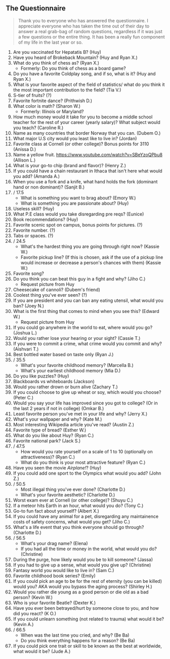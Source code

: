 ## The Questionnaire

> Thank you to everyone who has answered the questionnaire. I appreciate everyone who has taken the time out of their day to answer a real grab-bag of random questions, regardless if it was just a few questions or the entire thing. It has been a really fun component of my life in the last year or so. 

1. Are you vaccinated for Hepatatis B? (Huy)
2. Have you heard of Brokeback Mountain? (Huy and Ryan X.)
3. What do you think of chess as? (Ryan X.)
   * Formerly: Do you think of chess as a board game?
4. Do you have a favorite Coldplay song, and if so, what is it? (Huy and Ryan X.)
5. What is your favorite aspect of the field of statistics/ what do you think it the most important contribution to the field? (Tia V.)
6. S-tier of fruits? (?)
7. Favorite fortnite dance? (Prithwish D.)
8. What color is math? (Sharon W.)
   * Formerly: Illinois or Maryland?
9. How much money would it take for you to become a middle school teacher for the rest of your career (yearly salary)? What subject would you teach? (Caroline R.)
10. Name as many countries that border Norway that you can. (Dubem O.)
11. What major U.S city would you least like to live in? (Jordan)
12. Favorite class at Cornell (or other college)? Bonus points for 3110 (Anissa D.)
13. Name a yellow fruit. https://www.youtube.com/watch?v=SBeYzoQPbu8 (Allison L.)
14. What is your go-to chip (brand and flavor)? (Henry Z.)
15. If you could have a chain restaurant in Ithaca that isn't here what would you add? (Amanda A.)
16. When you use a fork and a knife, what hand holds the fork (dominant hand or non dominant)? (Sanjit B.)
17. / 17.5
    * What is something you want to brag about? (Emory W.)
    * What is something you are passionate about? (Huy)
18. Useless skill? (Huy)
19. What P.E class would you take disregarding pre reqs? (Eunice)
20. Book recommendations? (Huy)
21. Favorite scenic spot on campus, bonus points for pictures. (?)
22. Favorite number. (?)
23. Tabs or spaces. (?)
24. / 24.5
    * What's the hardest thing you are going through right now? (Kassie W.)
    * Favorite pickup line? (If this is chosen, ask if the use of a pickup line would increase or decrease a person's chances with them) (Kassie W.)
25. Favorite song?
26. Do you think you can beat this guy in a fight and why? (Jiho C.) 
    * Request picture from Huy
27. Cheesecake of cannoli? (Dubem's friend)
28. Coolest thing you've ever seen? (?)
29. If you are president and you can ban any eating utensil, what would you ban? (Joey N.)
30. What is the first thing that comes to mind when you see this? (Edward W.)
    * Request picture from Huy
31. If you could go anywhere in the world to eat, where would you go? (Joshua L.)
32. Would you rather lose your hearing or your sight? (Cassie T.)
33. If you were to commit a crime, what crime would you commit and why? (Aishvari T.)
34. Best bottled water based on taste only (Ryan J.)
35. / 35.5
    * What's your favorite childhood memory? (Marcella B.)
    * What's your earliest childhood memory (Mia D.)
36. Do you like puzzles? (Huy)
37. Blackboards vs whiteboards (Jackson)
38. Would you rather drown or burn alive (Zachary T.)
39. If you could choose to give up wheat or soy, which would you choose? (Peter C.)
40. Would you say your life has improved since you got to college? (Or in the last 2 years if not in college) (Omkar B.)
41. Least favorite person you've met in your life and why? (Jerry X.)
42. What's your wallpaper and why? (Kate M.)
43. Most interesting Wikipedia article you've read? (Austin Z.)
44. Favorite type of bread? (Esther W.)
45. What do you like about Huy? (Ryan C.)
46. Favorite national park? (Jack S.)
47. / 47.5
    * How would you rate yourself on a scale of 1 to 10 (optionally on attractiveness)? (Ryan C.)
    * What do you think is your most attractive feature? (Ryan C.)
48. Have you seen the movie *Airplane!*? (Huy)
49. If you could add one sport to the Olympics what would you add? (John Z.)
50. / 50.5
    * Most illegal thing you've ever done? (Charlotte D.)
    * What's your favorite aesthetic? (Charlotte D.)
51. Worst exam ever at Cornell (or other college)? (Shuyu C.)
52. If a meteor hits Earth in an hour, what would you do? (Tony C.)
53. Go-to fun fact about yourself? (Albert X.)
54. If you could have any animal for a pet, disregarding any maintainence costs of safety concerns, what would you get? (Jiho C.)
55. What's a life event that you think everyone should go through? (Charlotte D.)
56. / 56.5
      * What's your drag name? (Elena)
      * If you had all the time or money in the world, what would you do? (Christine)
57. During the purge, how likely would you be to kill someone? (Jassa)
58. If you had to give up a sense, what would you give up? (Christine)
59. Fantasy world you would like to live in? (Sam C.)
60. Favorite childhood book series? (Emily)
61. If you could pick an age to be for the rest of eternity (you can be killed) would you? AKA would you bypass the aging process? (Shirley H.)
62. Would you rather die young as a good person or die old as a bad person? (Kevin W.)
63. Who is your favorite Beatle? (Dexter K.)
64. Have you ever been betrayed/hurt by someone close to you, and how did you react? (K O.)
65. If you could unlearn something (not related to trauma) what would it be? (Kevin A.)
66. / 66.5 
    * When was the last time you cried, and why? (Be Ba)
    * Do you think everything happens for a reason? (Be Ba)
67. If you could pick one trait or skill to be known as the best at worldwide, what would it be? (Jude A.)